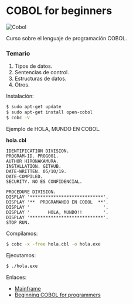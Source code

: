 # COBOL for beginners

![Cobol](https://2.bp.blogspot.com/-jkpGBmdZaW8/UccuEURnxbI/AAAAAAAABrA/ngTn1s0SXCEyi4TUVaDFZ-dn9-UfJVjTwCPcBGAYYCw/s320/code.png)


Curso sobre el lenguaje de programación COBOL.





### Temario
1. Tipos de datos.
2. Sentencias de control.
3. Estructuras de datos.
4. Otros.



Instalación:


```bash
$ sudo apt-get update
$ sudo apt-get install open-cobol
$ cobc -V
```




Ejemplo de HOLA, MUNDO EN COBOL.


**hola.cbl**

```cbl
IDENTIFICATION DIVISION.
PROGRAM-ID. PROG001.
AUTHOR HIRONAKAMURA.
INSTALLATION. GITHUB.
DATE-WRITTEN. 05/10/19.
DATE-COMPILED.
SECURITY. NO ES CONFIDENCIAL.

PROCEDURE DIVISION.
DISPLAY '****************************'.
DISPLAY '**  PROGRAMANDO EN COBOL  **'.
DISPLAY '                            '.
DISPLAY '       HOLA, MUNDO!!        '.
DISPLAY '****************************'.
STOP RUN.
```


Compilamos:

```bash
$ cobc -x -free hola.cbl -o hola.exe
```

Ejecutamos:

```bash
$ ./hola.exe
```

Enlaces:

* [Mainframe](https://mainframe-forum.blogspot.com/search?q=cobol)
* [Beginning COBOL for programmers](https://github.com/Apress/beg-cobol-for-programmers)
